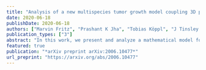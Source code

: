 ```yaml
---
title: "Analysis of a new multispecies tumor growth model coupling 3D phase-fields with a 1D vascular network"
date: 2020-06-18
publishDate: 2020-06-18
authors: ["Marvin Fritz", "Prashant K Jha", "Tobias Köppl", "J Tinsley Oden", "Barbara Wohlmuth"]
publication_types: ["3"]
abstract: "In this work, we present and analyze a mathematical model for tumor growth incorporating ECM erosion, interstitial flow, and the effect of vascular flow and nutrient transport. The model is of phase-field or diffused-interface type in which multiple phases of cell species and other constituents are separated by smooth evolving interfaces. The model involves a mesoscale version of Darcy's law to capture the flow mechanism in the tissue matrix. Modeling flow and transport processes in the vasculature supplying the healthy and cancerous tissue, one-dimensional (1D) equations are considered. Since the models governing the transport and flow processes are defined together with cell species models on a three-dimensional (3D) domain, we obtain a 3D-1D coupled model. We show some mathematical results on the existence of weak solutions. Furthermore, simulation results are presented illustrating the evolution of tumors and the effects of ECM erosion."
featured: true
publication: "*arXiv preprint arXiv:2006.10477*"
url_preprint: "https://arxiv.org/abs/2006.10477"
---
```


